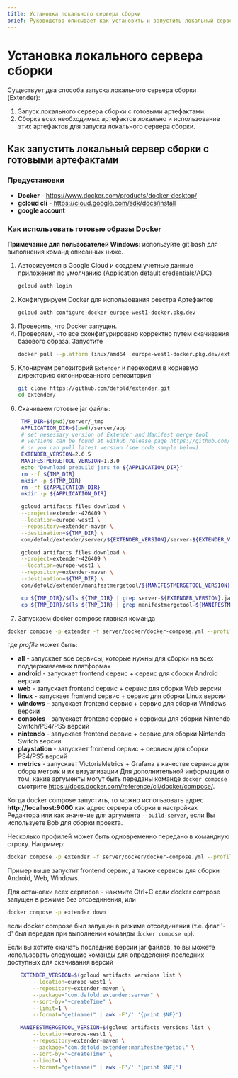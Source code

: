 ```yaml
---
title: Установка локального сервера сборки
brief: Руководство описывает как установить и запустить локальный сервер сборки
---
```


# Установка локального сервера сборки
Существует два способа запуска локального сервера сборки (Extender):
1. Запуск локального сервера сборки с готовыми артефактами.
2. Сборка всех необходимых артефактов локально и использование этих артефактов для запуска локального сервера сборки.

## Как запустить локальный сервер сборки с готовыми артефактами

### Предустановки
* **Docker** - https://www.docker.com/products/docker-desktop/
* **gcloud cli** - https://cloud.google.com/sdk/docs/install
* **google account**

### Как использовать готовые образы Docker
**Примечание для пользователей Windows**: используйте git bash для выполнения команд описанных ниже.
1. Авторизуемся в Google Cloud и создаем учетные данные приложения по умолчанию (Application default credentials/ADC)
   ```sh
   gcloud auth login
   ```
2. Конфигурируем Docker для использования реестра Артефактов
   ```sh
   gcloud auth configure-docker europe-west1-docker.pkg.dev
   ```
3. Проверить, что Docker запущен.
4. Проверяем, что все сконфигурировано корректно путем скачивания базового образа. Запустите
   ```sh
   docker pull --platform linux/amd64  europe-west1-docker.pkg.dev/extender-426409/extender-public-registry/extender-base-env:latest
   ```
5. Клонируем репозиторий `Extender` и переходим в корневую директорию склонированного репозитория
   ```sh
   git clone https://github.com/defold/extender.git
   cd extender/
   ```
6. Скачиваем готовые jar файлы:
   ```sh
    TMP_DIR=$(pwd)/server/_tmp
    APPLICATION_DIR=$(pwd)/server/app
    # set nesessary version of Extender and Manifest merge tool
    # versions can be found at Github release page https://github.com/defold/extender/releases
    # or you can pull latest version (see code sample below)
    EXTENDER_VERSION=2.6.5
    MANIFESTMERGETOOL_VERSION=1.3.0
    echo "Download prebuild jars to ${APPLICATION_DIR}"
    rm -rf ${TMP_DIR}
    mkdir -p ${TMP_DIR}
    rm -rf ${APPLICATION_DIR}
    mkdir -p ${APPLICATION_DIR}

    gcloud artifacts files download \
    --project=extender-426409 \
    --location=europe-west1 \
    --repository=extender-maven \
    --destination=${TMP_DIR} \
    com/defold/extender/server/${EXTENDER_VERSION}/server-${EXTENDER_VERSION}.jar

    gcloud artifacts files download \
    --project=extender-426409 \
    --location=europe-west1 \
    --repository=extender-maven \
    --destination=${TMP_DIR} \
    com/defold/extender/manifestmergetool/${MANIFESTMERGETOOL_VERSION}/manifestmergetool-${MANIFESTMERGETOOL_VERSION}.jar

    cp ${TMP_DIR}/$(ls ${TMP_DIR} | grep server-${EXTENDER_VERSION}.jar) ${APPLICATION_DIR}/extender.jar
    cp ${TMP_DIR}/$(ls ${TMP_DIR} | grep manifestmergetool-${MANIFESTMERGETOOL_VERSION}.jar) ${APPLICATION_DIR}/manifestmergetool.jar
   ```
7. Запускаем docker compose
главная команда
```sh
docker compose -p extender -f server/docker/docker-compose.yml --profile <profile> up
```
где *profile* может быть:
* **all** - запускает все сервисы, которые нужны для сборки на всех поддерживаемых платформах
* **android** - запускает frontend сервис + сервис для сборки Android версии
* **web** - запускает frontend сервис + сервис для сборки Web версии
* **linux** - запускает frontend сервис + сервис для сборки Linux версии
* **windows** - запускает frontend сервис + сервис для сборки Windows версии
* **consoles** - запускает frontend сервис + сервисы для сборки Nintendo Switch/PS4/PS5 версий
* **nintendo** - запускает frontend сервис + сервис для сборки Nintendo Switch версии
* **playstation** - запускает frontend сервис + сервисы для сборки PS4/PS5 версий
* **metrics** - запускает VictoriaMetrics + Grafana в качестве сервиса для сбора метрик и их визуализации
Для дополнительной информации о том, какие аргументы могут быть переданы команде `docker compose` смотрите https://docs.docker.com/reference/cli/docker/compose/.

Когда docker compose запустить, то можно использовать адрес **http://localhost:9000** как адрес сервера сборки в настройках Редактора или как значение для аргумента `--build-server`, если Вы используете Bob для сборки проекта.

Несколько профилей может быть одновременно передано в командную строку. Например:
```sh
docker compose -p extender -f server/docker/docker-compose.yml --profile android --profile web --profile windows up
```
Пример выше запустит frontend сервис, а также сервисы для сборки Android, Web, Windows.

Для остановки всех сервисов - нажмите Ctrl+C если docker compose запущен в режиме без отсоединения, или
```sh
docker compose -p extender down
```
если docker compose был запущен в режиме отсоединения (т.е. флаг '-d' был передан при выполнении команды `docker compose up`).

Если вы хотите скачать последние версии jar файлов, то вы можете использовать следующие команды для определения последних доступных для скачивания версий
```sh
    EXTENDER_VERSION=$(gcloud artifacts versions list \
        --location=europe-west1 \
        --repository=extender-maven \
        --package="com.defold.extender:server" \
        --sort-by="~createTime" \
        --limit=1 \
        --format="get(name)" | awk -F'/' '{print $NF}')

    MANIFESTMERGETOOL_VERSION=$(gcloud artifacts versions list \
        --location=europe-west1 \
        --repository=extender-maven \
        --package="com.defold.extender:manifestmergetool" \
        --sort-by="~createTime" \
        --limit=1 \
        --format="get(name)" | awk -F'/' '{print $NF}')
```